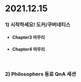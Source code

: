 # 2021.12.15

### 1) 시작하세요! 도커/쿠버네티스

* #### Chapter3 마무리
* #### Chapter4 마무리

<br/>

### 2) Philosophers 동료 QnA 세션
